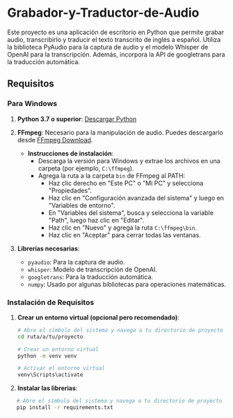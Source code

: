 # Grabador-y-Traductor-de-Audio
Este proyecto es una aplicación de escritorio en Python que permite grabar audio, transcribirlo y traducir el texto transcrito de inglés a español. Utiliza la biblioteca PyAudio para la captura de audio y el modelo Whisper de OpenAI para la transcripción. Además, incorpora la API de googletrans para la traducción automática.

## Requisitos

### Para Windows

1. **Python 3.7 o superior**: [Descargar Python](https://www.python.org/downloads/)

2. **FFmpeg**: Necesario para la manipulación de audio. Puedes descargarlo desde [FFmpeg Download](https://ffmpeg.org/download.html).
   - **Instrucciones de instalación**:
     - Descarga la versión para Windows y extrae los archivos en una carpeta (por ejemplo, `C:\ffmpeg`).
     - Agrega la ruta a la carpeta `bin` de FFmpeg al PATH:
       - Haz clic derecho en "Este PC" o "Mi PC" y selecciona "Propiedades".
       - Haz clic en "Configuración avanzada del sistema" y luego en "Variables de entorno".
       - En "Variables del sistema", busca y selecciona la variable "Path", luego haz clic en "Editar".
       - Haz clic en "Nuevo" y agrega la ruta `C:\ffmpeg\bin`.
       - Haz clic en "Aceptar" para cerrar todas las ventanas.

3. **Librerías necesarias**:
   - `pyaudio`: Para la captura de audio.
   - `whisper`: Modelo de transcripción de OpenAI.
   - `googletrans`: Para la traducción automática.
   - `numpy`: Usado por algunas bibliotecas para operaciones matemáticas.

### Instalación de Requisitos

1. **Crear un entorno virtual (opcional pero recomendado)**:

   ```bash
   # Abre el símbolo del sistema y navega a tu directorio de proyecto
   cd ruta/a/tu/proyecto

   # Crear un entorno virtual
   python -m venv venv

   # Activar el entorno virtual
   venv\Scripts\activate

2. **Instalar las librerias**:

```bash
   # Abre el símbolo del sistema y navega a tu directorio de proyecto
   pip install -r requirements.txt

